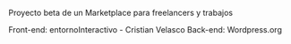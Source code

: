 Proyecto beta de un Marketplace para freelancers y trabajos

Front-end: entornoInteractivo - Cristian Velasco
Back-end: Wordpress.org